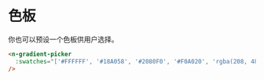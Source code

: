 # 色板

你也可以预设一个色板供用户选择。

```html
<n-gradient-picker
  :swatches="['#FFFFFF', '#18A058', '#2080F0', '#F0A020', 'rgba(208, 48, 80, 1)']"
/>
```

